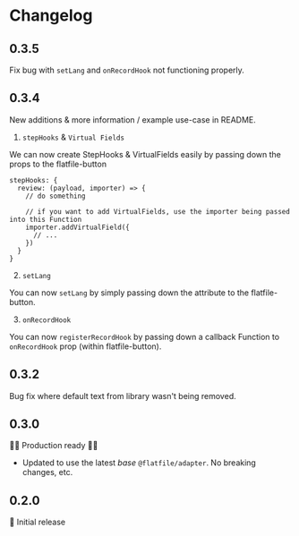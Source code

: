 # Changelog

## 0.3.5

Fix bug with `setLang` and `onRecordHook` not functioning properly.

## 0.3.4

New additions & more information / example use-case in README.

1. `stepHooks` & `Virtual Fields`

We can now create StepHooks & VirtualFields easily by passing down the props to the flatfile-button

```
stepHooks: {
  review: (payload, importer) => {
    // do something

    // if you want to add VirtualFields, use the importer being passed into this Function
    importer.addVirtualField({
      // ...
    })
  }
}
```

2. `setLang`

You can now `setLang` by simply passing down the attribute to the flatfile-button. 

3. `onRecordHook`

You can now `registerRecordHook` by passing down a callback Function to `onRecordHook` prop (within flatfile-button).

## 0.3.2

Bug fix where default text from library wasn't being removed.

## 0.3.0

🚀🚀 Production ready 🚀🚀

- Updated to use the latest _base_ `@flatfile/adapter`. No breaking changes, etc.

## 0.2.0

🚀 Initial release
